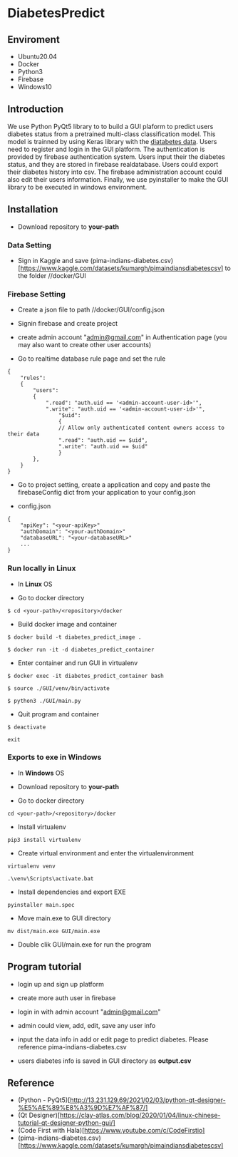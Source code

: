 # DiabetesPredict

## Enviroment

- Ubuntu20.04
- Docker
- Python3
- Firebase
- Windows10

## Introduction

We use Python PyQt5 library to to build a GUI plaform to predict users diabetes status from a pretrained multi-class classification model. This model is trainned by using Keras library with the [diatabetes data](https://www.kaggle.com/datasets/kumargh/pimaindiansdiabetescsv). Users need to register and login in the GUI platform. The authentication is provided by firebase authentication system.  Users input their the diabetes status, and they are stored in firebase realdatabase. Users could export their diabetes history into csv. The firebase administration account could also edit their users information. Finally, we use pyinstaller to make the GUI library to be executed in windows environment.

## Installation

- Download repository to **your-path** 

### Data Setting

- Sign in Kaggle and save (pima-indians-diabetes.csv)[https://www.kaggle.com/datasets/kumargh/pimaindiansdiabetescsv] to the folder <your-path>/<repository>/docker/GUI

### Firebase Setting

- Create a json file to path <your-path>/<repository>/docker/GUI/config.json

- Signin firebase and create project <your-project>

- create admin account "admin@gmail.com" in Authentication page (you may also want to create other user accounts)

- Go to realtime database rule page and set the rule

```
{
    "rules": 
    {
        "users": 
        {
            ".read": "auth.uid == '<admin-account-user-id>'",
            ".write": "auth.uid == '<admin-account-user-id>'",
                "$uid": 
                {
                // Allow only authenticated content owners access to their data
                ".read": "auth.uid == $uid",
                ".write": "auth.uid == $uid"
                }
        },
    }
}
```

- Go to project setting, create a application and copy and paste the firebaseConfig dict from your application to your config.json

- config.json
```
{
    "apiKey": "<your-apiKey>"
    "authDomain": "<your-authDomain>"
    "databaseURL": "<your-databaseURL>"
    ...
}
```

### Run locally in Linux

- In **Linux** OS

- Go to docker directory
```
$ cd <your-path>/<repository>/docker
```

- Build docker image and container
```
$ docker build -t diabetes_predict_image .
```

```
$ docker run -it -d diabetes_predict_container
```

- Enter container and run GUI in virtualenv

```
$ docker exec -it diabetes_predict_container bash
```

```
$ source ./GUI/venv/bin/activate
```

```
$ python3 ./GUI/main.py
```

- Quit program and container
```
$ deactivate
```

```
exit
```

### Exports to exe in Windows

- In **Windows** OS

- Download repository to **your-path**

- Go to docker directory

```
cd <your-path>/<repository>/docker
```

- Install virtualenv

```
pip3 install virtualenv
```

- Create virtual environment and enter the virtualenvironment

```
virtualenv venv
```

```
.\venv\Scripts\activate.bat
```

- Install dependencies and export EXE

```
pyinstaller main.spec
```

- Move main.exe to GUI directory

```
mv dist/main.exe GUI/main.exe
```

- Double clik GUI/main.exe for run the program

## Program tutorial

- login up and sign up platform

- create more auth user in firebase

- login in with admin account "admin@gmail.com" 

- admin could view, add, edit, save any user info

- input the data info in add or edit page to predict diabetes. Please reference pima-indians-diabetes.csv

- users diabetes info is saved in GUI directory as **output.csv**

## Reference

- (Python - PyQt5)[http://13.231.129.69/2021/02/03/python-qt-designer-%E5%AE%89%E8%A3%9D%E7%AF%87/]
- (Qt Designer)[https://clay-atlas.com/blog/2020/01/04/linux-chinese-tutorial-qt-designer-python-gui/]
- (Code First with Hala)[https://www.youtube.com/c/CodeFirstio]
- (pima-indians-diabetes.csv)[https://www.kaggle.com/datasets/kumargh/pimaindiansdiabetescsv]